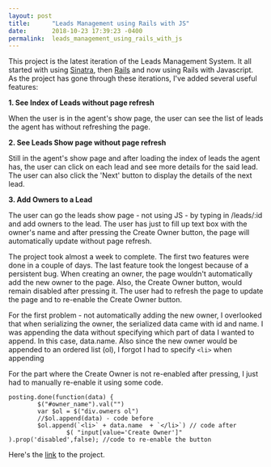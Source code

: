```yaml
---
layout: post
title:      "Leads Management using Rails with JS"
date:       2018-10-23 17:39:23 -0400
permalink:  leads_management_using_rails_with_js
---
```



This project is the latest iteration of the Leads Management System. It all started with using [Sinatra](https://ktamoguis.github.io/sinatra_project_leads_management_system), then [Rails](https://ktamoguis.github.io/leads_management_using_ruby_on_rails) and now using Rails with Javascript. As the project has gone through these iterations, I've added several useful features:



**1. See Index of Leads without page refresh**

When the user is in the agent's show page, the user can see the list of leads the agent has without refreshing the page.



**2. See Leads Show page without page refresh**

Still in the agent's show page and after loading the index of leads the agent has, the user can click on each lead and see more details for the said lead. The user can also click the 'Next' button to display the details of the next lead.



**3. Add Owners to a Lead**

The user can go the leads show page - not using JS - by typing in /leads/:id and add owners to the lead. The user has just to fill up text box with the owner's name and after pressing the Create Owner button, the page will automatically update without page refresh.


The project took almost a week to complete. The first two features were done in a couple of days. The last feature took the longest because of a persistent bug. When creating an owner, the page wouldn't automatically add the new owner to the page. Also, the Create Owner button, would remain disabled after pressing it. The user had to refresh the page to update the page and to re-enable the Create Owner button.

For the first problem - not automatically adding the new owner, I overlooked that when serializing the owner, the serialized data came with id and name. I was appending the data without specifying which part of data I wanted to append. In this case, data.name. Also since the new owner would be appended to an ordered list (ol), I forgot I had to specify `<li>` when appending

For the part where the Create Owner is not re-enabled after pressing, I just had to manually re-enable it using some code.

```
posting.done(function(data) {
        $("#owner_name").val("")
        var $ol = $("div.owners ol")
        //$ol.append(data) - code before
        $ol.append(`<li>` + data.name  + `</li>`) // code after
				$( "input[value='Create Owner']" ).prop('disabled',false); //code to re-enable the button
```


Here's the [link](https://github.com/ktamoguis/leadsmgt_js) to the project.
			

